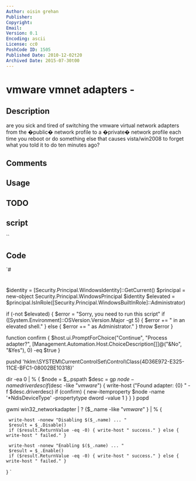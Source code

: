 ```yaml
---
Author: oisin grehan
Publisher: 
Copyright: 
Email: 
Version: 0.1
Encoding: ascii
License: cc0
PoshCode ID: 1505
Published Date: 2010-12-02t20
Archived Date: 2015-07-30t00
---
```


# vmware vmnet adapters - 

## Description

are you sick and tired of switching the vmware virtual network adapters from the �public� network profile to a �private� network profile each time you reboot or do something else that causes vista/win2008 to forget what you told it to do ten minutes ago?

## Comments



## Usage



## TODO



## script

``

## Code

`#
 #
 #
 #
 #
 #
 #
 
 
 $identity = [Security.Principal.WindowsIdentity]::GetCurrent()
 $principal = new-object Security.Principal.WindowsPrincipal $identity
 $elevated = $principal.IsInRole([Security.Principal.WindowsBuiltInRole]::Administrator)
 
 if (-not $elevated) {
     $error = "Sorry, you need to run this script"
     if ([System.Environment]::OSVersion.Version.Major -gt 5) {
         $error += " in an elevated shell."
     } else {
         $error += " as Administrator."
     }
     throw $error
 }
 
 function confirm {
     $host.ui.PromptForChoice("Continue", "Process adapter?",
         [Management.Automation.Host.ChoiceDescription[]]@("&No", "&Yes"), 0) -eq $true
 }
 
 pushd 'hklm:\SYSTEM\CurrentControlSet\Control\Class\{4D36E972-E325-11CE-BFC1-08002BE10318}'
 
 dir -ea 0  | % {
     $node = $_.pspath
     $desc = gp $node -name driverdesc
     if ($desc -like "*vmware*") {
         write-host ("Found adapter: {0} " -f $desc.driverdesc)
         if (confirm) {
             new-itemproperty $node -name '*NdisDeviceType' -propertytype dword -value 1
         }
     }
 }
 popd
 
 gwmi win32_networkadapter | ? {$_.name -like "*vmware*" } | % {
     
     write-host -nonew "Disabling $($_.name) ... "
     $result = $_.Disable()
     if ($result.ReturnValue -eq -0) { write-host " success." } else { write-host " failed." }
     
     write-host -nonew "Enabling $($_.name) ... "
     $result = $_.Enable()
     if ($result.ReturnValue -eq -0) { write-host " success." } else { write-host " failed." }
 }
`

